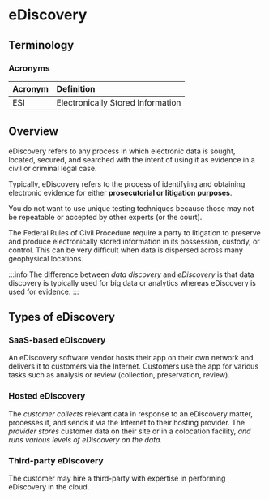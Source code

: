# eDiscovery

## Terminology

### Acronyms

| Acronym | Definition |
| :--- | :--- |
| ESI | Electronically Stored Information |

## Overview

eDiscovery refers to any process in which electronic data is sought, located, secured, and searched with the intent of using it as evidence in a civil or criminal legal case.

Typically, eDiscovery refers to the process of identifying and obtaining electronic evidence for either **prosecutorial or litigation purposes**.

You do not want to use unique testing techniques because those may not be repeatable or accepted by other experts \(or the court\).

The Federal Rules of Civil Procedure require a party to litigation to preserve and produce electronically stored information in its possession, custody, or control. This can be very difficult when data is dispersed across many geophysical locations.

:::info
The difference between *data discovery* and *eDiscovery* is that data discovery is typically used for big data or analytics whereas eDiscovery is used for evidence.
:::

## Types of eDiscovery

### SaaS-based eDiscovery

An eDiscovery software vendor hosts their app on their own network and delivers it to customers via the Internet. Customers use the app for various tasks such as analysis or review \(collection, preservation, review\).

### Hosted eDiscovery

The *customer collects* relevant data in response to an eDiscovery matter, processes it, and sends it via the Internet to their hosting provider. The *provider stores* customer data on their site or in a colocation facility, *and runs various levels of eDiscovery on the data.*

### Third-party eDiscovery

The customer may hire a third-party with expertise in performing eDiscovery in the cloud.